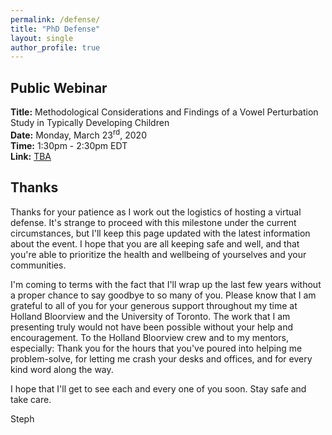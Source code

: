 ```yaml
---
permalink: /defense/
title: "PhD Defense"
layout: single
author_profile: true
---
```


## Public Webinar
**Title:** Methodological Considerations and Findings of a Vowel Perturbation Study in Typically Developing Children
<br>
**Date:** Monday, March 23<sup>rd</sup>, 2020
<br>
**Time:** 1:30pm - 2:30pm EDT
<br>
**Link:** [TBA](http://stephaniecheung.ca/defense)

## Thanks
Thanks for your patience as I work out the logistics of hosting a virtual defense. It's strange to proceed with this milestone under the current circumstances, but I'll keep this page updated with the latest information about the event. I hope that you are all keeping safe and well, and that you're able to prioritize the health and wellbeing of yourselves and your communities.

I'm coming to terms with the fact that I'll wrap up the last few years without a proper chance to say goodbye to so many of you. Please know that I am grateful to all of you for your generous support throughout my time at Holland Bloorview and the University of Toronto. The work that I am presenting truly would not have been possible without your help and encouragement. To the Holland Bloorview crew and to my mentors, especially: Thank you for the hours that you've poured into helping me problem-solve, for letting me crash your desks and offices, and for every kind word along the way.

I hope that I'll get to see each and every one of you soon. Stay safe and take care.

Steph
